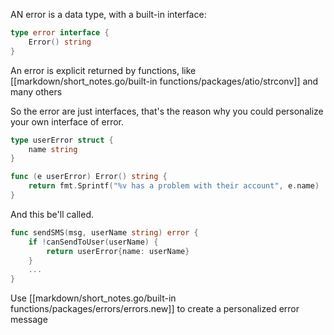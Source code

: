 AN error is a data type, with a built-in interface:
```go
type error interface {
    Error() string
}
```
An error is explicit returned by functions, like [[markdown/short_notes.go/built-in functions/packages/atio/strconv]] and many others


So the error are just interfaces, that's the reason why you could personalize your own interface of error.
```go
type userError struct {
    name string
}

func (e userError) Error() string {
    return fmt.Sprintf("%v has a problem with their account", e.name)
}
```
And this be'll called.
```go
func sendSMS(msg, userName string) error {
    if !canSendToUser(userName) {
        return userError{name: userName}
    }
    ...
}
```
Use [[markdown/short_notes.go/built-in functions/packages/errors/errors.new]] to create a personalized error message
